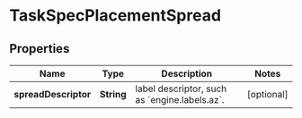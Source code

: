 
# TaskSpecPlacementSpread

## Properties
Name | Type | Description | Notes
------------ | ------------- | ------------- | -------------
**spreadDescriptor** | **String** | label descriptor, such as &#x60;engine.labels.az&#x60;.  |  [optional]



